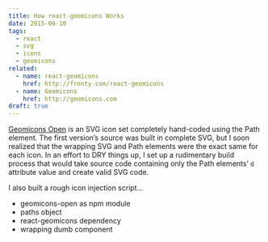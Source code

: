 ```yaml
---
title: How react-geomicons Works
date: 2015-06-10
tags:
  - react
  - svg
  - icons
  - geomicons
related:
  - name: react-geomicons
    href: http://fronty.com/react-geomicons
  - name: Geomicons
    href: http://geomicons.com
draft: true
---
```


[Geomicons Open](http://geomicons.com) is an SVG icon set completely hand-coded using the Path element.
The first version’s source was built in complete SVG, but I soon realized that the wrapping SVG and Path elements were the exact same for each icon.
In an effort to DRY things up, I set up a rudimentary build process that would take source code containing only the Path elements’ `d` attribute value and create valid SVG code.

I also built a rough icon injection script...

- geomicons-open as npm module
- paths object
- react-geomicons dependency
- wrapping dumb component
